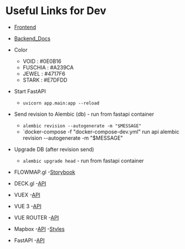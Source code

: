 # Useful Links for Dev

- [Frontend](http://localhost:3000)
- [Backend_Docs](http://localhost:8000/docs)

- Color
    - VOID : #0E0B16
    - FUSCHIA : #A239CA
    - JEWEL : #4717F6
    - STARK : #E7DFDD

- Start FastAPI
    - `uvicorn app.main:app --reload`
- Send revision to Alembic (db) - run from fastapi container
    - `alembic revision --autogenerate -m "$MESSAGE"`
    - `docker-compose -f "docker-compose-dev.yml" run api alembic revision --autogenerate -m "$MESSAGE"
- Upgrade DB (after revision send)
    - `alembic upgrade head` - run from fastapi container

- FLOWMAP.gl
    -[Storybook](https://teralytics.github.io/flowmap.gl/index.html?path=/story/basic--basic-as-layer)
- DECK.gl
    -[API](https://deck.gl/docs/api-reference/core/deck)
- VUEX
    -[API](https://vuex.vuejs.org/)
- VUE 3
    -[API](https://v3.vuejs.org/api/)
- VUE ROUTER
    -[API](https://router.vuejs.org/api/)
- Mapbox
    -[API](https://docs.mapbox.com/mapbox-gl-js/api/)
    -[Styles](https://docs.mapbox.com/api/maps/styles/)
- FastAPI
    -[API](https://fastapi.tiangolo.com/)